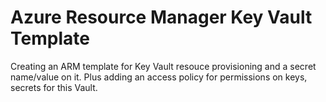 # Azure Resource Manager Key Vault Template #

Creating an ARM template for Key Vault resouce provisioning and a secret name/value on it. Plus adding an access policy for permissions on keys, secrets for this Vault.
